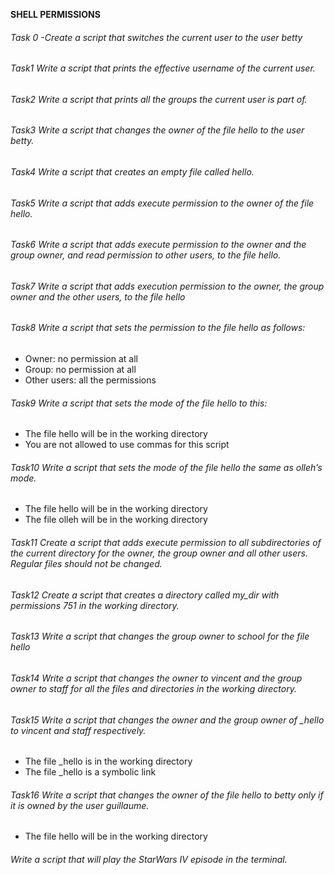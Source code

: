 **SHELL PERMISSIONS**
###### Task 0 -Create a script that switches the current user to the user betty
###### Task1 Write a script that prints the effective username of the current user.
###### Task2 Write a script that prints all the groups the current user is part of.
###### Task3 Write a script that changes the owner of the file hello to the user betty.
###### Task4 Write a script that creates an empty file called hello.
###### Task5 Write a script that adds execute permission to the owner of the file hello.
###### Task6 Write a script that adds execute permission to the owner and the group owner, and read permission to other users, to the file hello.
###### Task7 Write a script that adds execution permission to the owner, the group owner and the other users, to the file hello
###### Task8 Write a script that sets the permission to the file hello as follows:
* Owner: no permission at all
* Group: no permission at all
* Other users: all the permissions
###### Task9 Write a script that sets the mode of the file hello to this:
* The file hello will be in the working directory
* You are not allowed to use commas for this script
###### Task10 Write a script that sets the mode of the file hello the same as olleh’s mode.
* The file hello will be in the working directory
* The file olleh will be in the working directory
###### Task11 Create a script that adds execute permission to all subdirectories of the current directory for the owner, the group owner and all other users. Regular files should not be changed.
###### Task12 Create a script that creates a directory called my_dir with permissions 751 in the working directory.
###### Task13 Write a script that changes the group owner to school for the file hello
###### Task14 Write a script that changes the owner to vincent and the group owner to staff for all the files and directories in the working directory.
###### Task15 Write a script that changes the owner and the group owner of _hello to vincent and staff respectively.
* The file _hello is in the working directory
* The file _hello is a symbolic link
###### Task16 Write a script that changes the owner of the file hello to betty only if it is owned by the user guillaume.
* The file hello will be in the working directory
###### Write a script that will play the StarWars IV episode in the terminal.
